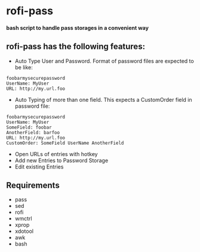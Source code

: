 # rofi-pass

#### bash script to handle pass storages in a convenient way

## rofi-pass has the following features:

* Auto Type User and Password. Format of password files are expected to be like:
```
foobarmysecurepassword
UserName: MyUser
URL: http://my.url.foo
```
* Auto Typing of more than one field. This expects a CustomOrder field in password file:
```
foobarmysecurepassword
UserName: MyUser
SomeField: foobar
AnotherField: barfoo
URL: http://my.url.foo
CustomOrder: SomeField UserName AnotherField
```
* Open URLs of entries with hotkey
* Add new Entries to Password Storage
* Edit existing Entries

## Requirements
* pass
* sed
* rofi
* wmctrl
* xprop
* xdotool
* awk
* bash
